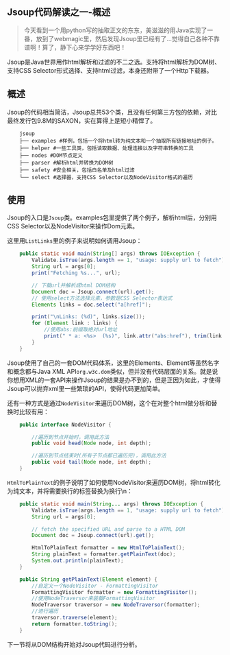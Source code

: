 Jsoup代码解读之一-概述
------
>今天看到一个用python写的抽取正文的东东，美滋滋的用Java实现了一番，放到了webmagic里，然后发现Jsoup里已经有了…觉得自己各种不靠谱啊！算了，静下心来学学好东西吧！

Jsoup是Java世界用作html解析和过滤的不二之选。支持将html解析为DOM树、支持CSS Selector形式选择、支持html过滤，本身还附带了一个Http下载器。

## 概述

Jsoup的代码相当简洁，Jsoup总共53个类，且没有任何第三方包的依赖，对比最终发行包9.8M的SAXON，实在算得上是短小精悍了。

```shell
    jsoup
    ├── examples #样例，包括一个将html转为纯文本和一个抽取所有链接地址的例子。    
    ├── helper #一些工具类，包括读取数据、处理连接以及字符串转换的工具
    ├── nodes #DOM节点定义
    ├── parser #解析html并转换为DOM树
    ├── safety #安全相关，包括白名单及html过滤
    └── select #选择器，支持CSS Selector以及NodeVisitor格式的遍历
```
    
## 使用

Jsoup的入口是`Jsoup`类。examples包里提供了两个例子，解析html后，分别用CSS Selector以及NodeVisitor来操作Dom元素。

这里用`ListLinks`里的例子来说明如何调用Jsoup：

```java
    public static void main(String[] args) throws IOException {
        Validate.isTrue(args.length == 1, "usage: supply url to fetch");
        String url = args[0];
        print("Fetching %s...", url);

        // 下载url并解析成html DOM结构
        Document doc = Jsoup.connect(url).get();
        // 使用select方法选择元素，参数是CSS Selector表达式
        Elements links = doc.select("a[href]");

        print("\nLinks: (%d)", links.size());
        for (Element link : links) {
            //使用abs:前缀取绝对url地址
            print(" * a: <%s>  (%s)", link.attr("abs:href"), trim(link.text(), 35));
        }
    }
```
    
Jsoup使用了自己的一套DOM代码体系，这里的Elements、Element等虽然名字和概念都与Java XML API`org.w3c.dom`类似，但并没有代码层面的关系。就是说你想用XML的一套API来操作Jsoup的结果是办不到的，但是正因为如此，才使得Jsoup可以抛弃xml里一些繁琐的API，使得代码更加简单。
     
还有一种方式是通过`NodeVisitor`来遍历DOM树，这个在对整个html做分析和替换时比较有用：

```java
    public interface NodeVisitor {

        //遍历到节点开始时，调用此方法
        public void head(Node node, int depth);

        //遍历到节点结束时(所有子节点都已遍历完)，调用此方法
        public void tail(Node node, int depth);
    }
```
    
`HtmlToPlainText`的例子说明了如何使用NodeVisitor来遍历DOM树，将html转化为纯文本，并将需要换行的标签替换为换行\\n：

```java
    public static void main(String... args) throws IOException {
        Validate.isTrue(args.length == 1, "usage: supply url to fetch");
        String url = args[0];

        // fetch the specified URL and parse to a HTML DOM
        Document doc = Jsoup.connect(url).get();

        HtmlToPlainText formatter = new HtmlToPlainText();
        String plainText = formatter.getPlainText(doc);
        System.out.println(plainText);
    }

    public String getPlainText(Element element) {
        //自定义一个NodeVisitor - FormattingVisitor
        FormattingVisitor formatter = new FormattingVisitor();
        //使用NodeTraversor来装载FormattingVisitor
        NodeTraversor traversor = new NodeTraversor(formatter);
        //进行遍历
        traversor.traverse(element);
        return formatter.toString();
    }
```

下一节将从DOM结构开始对Jsoup代码进行分析。